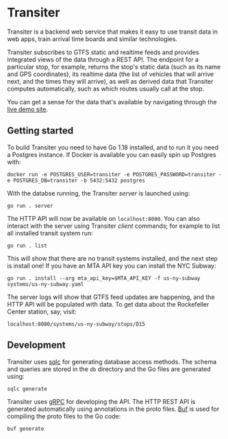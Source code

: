 # Transiter

Transiter is a backend web service that makes it easy to use transit data in web apps, 
    train arrival time boards and similar technologies.

Transiter subscribes to GTFS static and realtime feeds
    and provides integrated views of the data through a REST API.
The endpoint for a particular stop, for example, returns the stop's static data 
    (such as its name and GPS coordinates), 
    its realtime data 
    (the list of vehicles that will arrive next, and the times they will arrive), 
    as well as derived data that Transiter computes automatically,
    such as which routes usually call at the stop.

You can get a sense for the data that's available by navigating
    through the [live demo site](https://demo.transiter.dev).

## Getting started

To build Transiter you need to have Go 1.18 installed, 
    and to run it you need a Postgres instance.
If Docker is available you can easily spin up Postgres with:

```
docker run -e POSTGRES_USER=transiter -e POSTGRES_PASSWORD=transiter -e POSTGRES_DB=transiter -b 5432:5432 postgres
```

With the databse running, the Transiter _server_ is launched using:

```
go run . server
```

The HTTP API will now be available on `localhost:8080`.
You can also interact with the server using Transiter _client_ commands; 
    for example to list all installed transit system run:

```
go run . list
```

This will show that there are no transit systems installed, 
    and the next step is install one!
If you have an MTA API key you can install the NYC Subway:

```
go run . install --arg mta_api_key=$MTA_API_KEY -f us-ny-subway systems/us-ny-subway.yaml
```

The server logs will show that GTFS feed updates are happening, and the HTTP API will be populated with data.
To get data about the Rockefeller Center station, say, visit:

```
localhost:8080/systems/us-ny-subway/stops/D15
```

## Development

Transiter uses [sqlc](https://github.com/kyleconroy/sqlc)
    for generating database access methods.
The schema and queries are stored in the `db` directory and the Go files are generated using:

```
sqlc generate
```

Transiter uses [gRPC](https://grpc.io/) for developing the API.
The HTTP REST API is generated automatically using annotations in the proto files.
[Buf](https://github.com/bufbuild/buf) is used for compiling the proto files to the Go code:
```
buf generate
```
